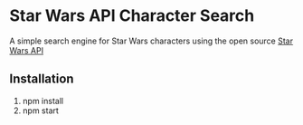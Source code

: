 # Star Wars API Character Search

A simple search engine for Star Wars characters using the open source [Star Wars API](https://swapi.co/)

## Installation
1. npm install
2. npm start